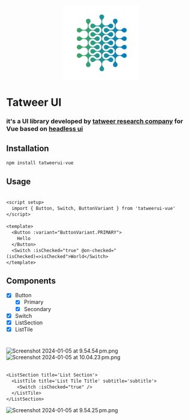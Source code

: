<div align="center">
  <picture>
    <img alt="logo" height="200px" src="https://github.com/adelbograyn/tatweerui-vue/blob/main/public/tatweer.png">
  </picture>
</div>

# Tatweer UI

### it's a UI library developed by [tatweer research company](https://tatweerresearch.org) for Vue based on [headless ui](https://headlessui.com/)

## Installation

```bash
npm install tatweerui-vue
```

## Usage

```vue

<script setup>
  import { Button, Switch, ButtonVariant } from 'tatweerui-vue'
</script>

<template>
  <Button :variant="ButtonVariant.PRIMARY">
    Hello
  </Button>
  <Switch :isChecked="true" @on-checked="(isChecked)=>isChecked">World</Switch>
</template>
```

## Components

- [x] Button
    - [x] Primary
    - [x] Secondary
- [x] Switch
- [x] ListSection
- [x] ListTile

#

![Screenshot 2024-01-05 at 9.54.54 pm.png](src%2Fassets%2Fimages%2FScreenshot%202024-01-05%20at%209.54.54%E2%80%AFpm.png)
![Screenshot 2024-01-05 at 10.04.23 pm.png](src%2Fassets%2Fimages%2FScreenshot%202024-01-05%20at%2010.04.23%E2%80%AFpm.png)

```vue

<ListSection title='List Section'>
  <ListTile title='List Tile Title' subtitle='subtitle'>
    <Switch :isChecked="true" />
  </ListTile>
</ListSection>
```

![Screenshot 2024-01-05 at 9.54.25 pm.png](src%2Fassets%2Fimages%2FScreenshot%202024-01-05%20at%209.54.25%E2%80%AFpm.png)
